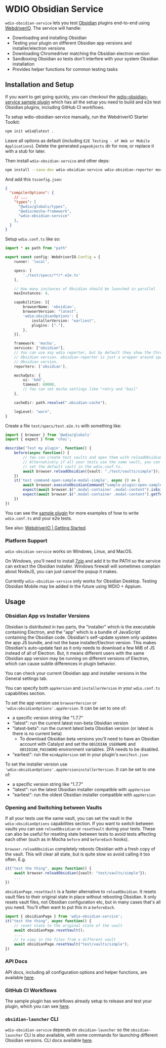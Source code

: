 # WDIO Obsidian Service

`wdio-obsidian-service` lets you test [Obsidian](https://obsidian.md) plugins end-to-end using
[WebdriverIO](https://webdriver.io). The service will handle:
- Downloading and installing Obsidian
- Testing your plugin on different Obsidian app versions and installer/electron versions
- Downloading Chromedriver matching the Obsidian electron version
- Sandboxing Obsidian so tests don't interfere with your system Obsidian installation
- Provides helper functions for common testing tasks

## Installation and Setup
If you want to get going quickly, you can checkout the
[wdio-obsidian-service sample plugin](https://github.com/jesse-r-s-hines/wdio-obsidian-service-sample-plugin) which has
all the setup you need to build and e2e test Obsidian plugins, including GitHub CI workflows.

To setup wdio-obsidian-service manually, run the WebdriverIO Starter Toolkit:
```bash
npm init wdio@latest .
```
Leave all options as default (including `E2E Testing - of Web or Mobile Applications`).
Delete the generated `pageobjects` dir for now, or replace it with a stub for later.

Then install `wdio-obsidian-service` and other deps:
```bash
npm install --save-dev wdio-obsidian-service wdio-obsidian-reporter mocha @types/mocha chai @types/chai @types/node
```

And add this `tsconfig.json`:
```json
{
  "compilerOptions": {
    // ...
    "types": [
      "@wdio/globals/types",
      "@wdio/mocha-framework",
      "wdio-obsidian-service"
    ],
  }
}
```

Setup `wdio.conf.ts`  like so:
```ts
import * as path from "path"

export const config: WebdriverIO.Config = {
    runner: 'local',

    specs: [
        './test/specs/**/*.e2e.ts'
    ],

    // How many instances of Obsidian should be launched in parallel
    maxInstances: 4,

    capabilities: [{
        browserName: 'obsidian',
        browserVersion: "latest",
        'wdio:obsidianOptions': {
            installerVersion: "earliest",
            plugins: ["."],
        },
    }],

    framework: 'mocha',
    services: ["obsidian"],
    // You can use any wdio reporter, but by default they show the Chromium version instead of the
    // Obsidian version. obsidian-reporter is just a wrapper around spec-reporter that shows the
    // Obsidian version.
    reporters: ['obsidian'],

    mochaOpts: {
        ui: 'bdd',
        timeout: 60000,
        // You can set mocha settings like "retry and "bail"
    },

    cacheDir: path.resolve(".obsidian-cache"),

    logLevel: "warn",
}
```

Create a file `test/specs/test.e2e.ts` with something like:
```ts
import { browser } from '@wdio/globals'
import { expect } from 'chai';

describe('Test my plugin', function() {
    before(async function() {
        // You can create test vaults and open them with reloadObsidian
        // Alternatively if all your tests use the same vault, you can
        // set the default vault in the wdio.conf.ts.
        await browser.reloadObsidian({vault: "./test/vaults/simple"});
    })
    it('test command open-sample-modal-simple', async () => {
        await browser.executeObsidianCommand("sample-plugin:open-sample-modal-simple");
        expect(await browser.$(".modal-container .modal-content").isExisting()).to.equal(true);
        expect(await browser.$(".modal-container .modal-content").getText()).to.equal("Woah!");
    })
})
```

You can see the [sample plugin](https://github.com/jesse-r-s-hines/wdio-obsidian-service-sample-plugin) for more
examples of how to write `wdio.conf.ts` and your e2e tests.

See also: [WebdriverIO | Getting Started](https://webdriver.io/docs/gettingstarted).

### Platform Support
`wdio-obsidian-service` works on Windows, Linux, and MacOS.

On Windows, you'll need to install [7zip](https://www.7-zip.org) and add it to the PATH so the service can extract the
Obsidian installer. Windows firewall will sometimes complain about NodeJS, you can just cancel the popup it makes.

Currently `wdio-obsidian-service` only works for Obsidian Desktop. Testing Obsidian Mobile may be added in the future
using WDIO + Appium.

## Usage

### Obsidian App vs Installer Versions
Obsidian is distributed in two parts, the "installer" which is the executable containing Electron, and the "app" which
is a bundle of JavaScript containing the Obsidian code. Obsidian's self-update system only updates the app JS bundle,
and not the base installer/Electron version. This makes Obsidian's auto-update fast as it only needs to download a few
MiB of JS instead of all of Electron. But, it means different users with the same Obsidian app version may be running on
different versions of Electron, which can cause subtle differences in plugin behavior.

You can check your current Obsidian app and installer versions in the General settings tab.

You can specify both `appVersion` and `installerVersion` in your `wdio.conf.ts` capabilities section.

To set the app version use `browserVersion` or `'wdio:obsidianOptions'.appVersion`. It can be set to one of:
- a specific version string like "1.7.7"
- "latest": run the current latest non-beta Obsidian version
- "latest-beta": run the current latest beta Obsidian version (or latest is there is no current beta)
    - To download Obsidian beta versions you'll need to have an Obsidian account with Catalyst and set the 
      `OBSIDIAN_USERNAME` and `OBSIDIAN_PASSWORD` environment variables. 2FA needs to be disabled.
- "earliest": run the `minAppVersion` set in your plugin's `manifest.json`

To set the installer version use `'wdio:obsidianOptions'.appVersioninstallerVersion`. It can be set to one of:
- a specific version string like "1.7.7"
- "latest": run the latest Obsidian installer compatible with `appVersion`
- "earliest": run the oldest Obsidian installer compatible with `appVersion`

### Opening and Switching between Vaults
If all your tests use the same vault, you can set the vault in the `wdio:obsidianOptions` capabilities section. If you
want to switch between vaults you can use `reloadObsidian` or `resetVault` during your tests. These can also be useful
for reseting state between tests to avoid tests affecting each other (such as in Mocha `before` and `beforeEach` hooks).

`browser.reloadObsidian` completely reboots Obsidian with a fresh copy of the vault. This will clear all state, but is
quite slow so avoid calling it too often.
E.g.
```ts
it("test the thing", async function() {
    await browser.reloadObsidian({vault: "test/vaults/simple"});
    ...
})
```

`obsidianPage.resetVault` is a faster alternative to `reloadObsidian`. It resets vault files to their original state in
place without rebooting Obsidian. It only resets vault files, not Obsidian configuration etc, but in many cases that's
all you need. You'll often want to put this in a `beforeEach`.
```ts
import { obsidianPage } from 'wdio-obsidian-service';
it("test the thing", async function() {
    // reset state to the original state of the vault
    await obsidianPage.resetVault();
    ....
    // to copy in the files from a different vault
    await obsidianPage.resetVault("test/vaults/simple");
})
```

### API Docs
API docs, including all configuration options and helper functions, are available
[here](https://jesse-r-s-hines.github.io/wdio-obsidian-service/modules/wdio-obsidian-service.html).

### GitHub CI Workflows
The sample plugin has workflows already setup to release and test your plugin, which you can see
[here](https://github.com/jesse-r-s-hines/wdio-obsidian-service-sample-plugin/tree/main/.github/workflows).

### `obsidian-launcher` CLI
`wdio-obsidian-service` depends on `obsidian-launcher` so the `obsidian-launcher` CLI is also available, with some 
commands for launching different Obsidian versions. CLI docs available
[here](https://jesse-r-s-hines.github.io/wdio-obsidian-service/modules/obsidian-launcher.html#cli).
